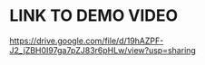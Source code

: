 # LINK TO DEMO VIDEO

https://drive.google.com/file/d/19hAZPF-J2_jZBH0I97ga7pZJ83r6pHLw/view?usp=sharing